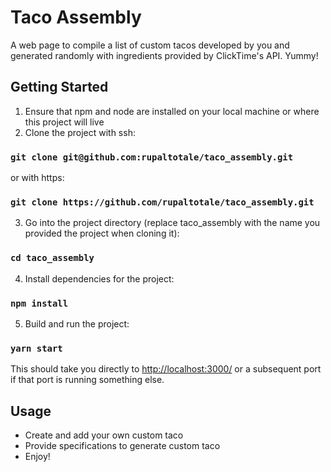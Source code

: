 # Taco Assembly

A web page to compile a list of custom tacos developed by you and generated randomly with ingredients provided by ClickTime's API. Yummy!

## Getting Started

 1. Ensure that npm and node are installed on your local machine or where this project will live
 2. Clone the project with ssh: 
 ### `git clone git@github.com:rupaltotale/taco_assembly.git` 
 or with https: 
 ### `git clone https://github.com/rupaltotale/taco_assembly.git`
 3. Go into the project directory (replace taco_assembly with the name you provided the project when cloning it): 
 ### `cd taco_assembly`  
 4. Install dependencies for the project: 
 ### `npm install`
 5. Build and run the project: 
 ### `yarn start`
 This should take you directly to [http://localhost:3000/](http://localhost:3000/) or a subsequent port if that port is running something else. 

## Usage

 - Create and add your own custom taco
 - Provide specifications to generate custom taco
 - Enjoy!
 
